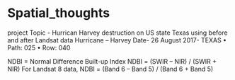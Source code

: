 # Spatial_thoughts
project
Topic - Hurrican Harvey destruction on US state Texas using before and after Landsat data
Hurricane – Harvey
Date- 26 August 2017- TEXAS
•	Path: 025
•	Row: 040


NDBI = Normal Difference Built-up Index 
NDBI = (SWIR – NIR) / (SWIR + NIR)
For Landsat 8 data, NDBI = (Band 6 – Band 5) / (Band 6 + Band 5)
